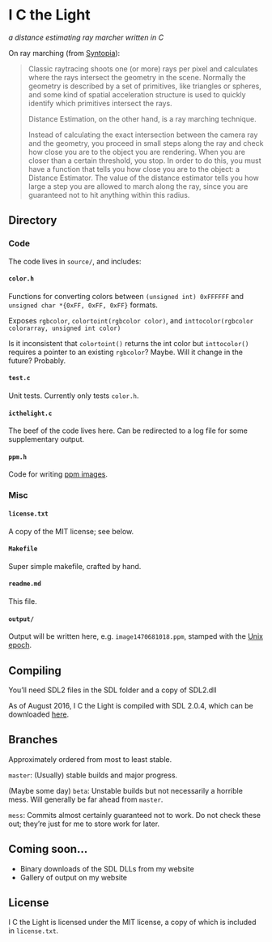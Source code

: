 # I C the Light

*a distance estimating ray marcher written in C*

On ray marching (from [Syntopia](http://blog.hvidtfeldts.net/index.php/2011/06/distance-estimated-3d-fractals-part-i/)):

> Classic raytracing shoots one (or more) rays per pixel and calculates where the
> rays intersect the geometry in the scene. Normally the geometry is described by
> a set of primitives, like triangles or spheres, and some kind of spatial
> acceleration structure is used to quickly identify which primitives intersect
> the rays.
>
> Distance Estimation, on the other hand, is a ray marching technique.
>
> Instead of calculating the exact intersection between the camera ray and the
> geometry, you proceed in small steps along the ray and check how close you are
> to the object you are rendering. When you are closer than a certain threshold,
> you stop. In order to do this, you must have a function that tells you how
> close you are to the object: a Distance Estimator. The value of the distance
> estimator tells you how large a step you are allowed to march along the ray,
> since you are guaranteed not to hit anything within this radius.

## Directory

### Code

The code lives in `source/`, and includes:

#### `color.h`

Functions for converting colors between `(unsigned int) 0xFFFFFF` and `unsigned char *{0xFF, 0xFF, 0xFF}` formats.

Exposes `rgbcolor`, `colortoint(rgbcolor color)`, and `inttocolor(rgbcolor colorarray, unsigned int color)`

Is it inconsistent that `colortoint()` returns the int color but `inttocolor()` requires a pointer to an existing `rgbcolor`?
Maybe.
Will it change in the future?
Probably.

#### `test.c`

Unit tests. Currently only tests `color.h`.

#### `icthelight.c`

The beef of the code lives here.
Can be redirected to a log file for some supplementary output.

#### `ppm.h`

Code for writing [ppm images](https://en.m.wikipedia.org/wiki/Netpbm_format).

### Misc

#### `license.txt`

A copy of the MIT license; see below.

#### `Makefile`

Super simple makefile, crafted by hand.

#### `readme.md`

This file.

#### `output/`

Output will be written here, e.g. `image1470681018.ppm`, stamped with the [Unix epoch](https://en.wikipedia.org/wiki/Unix_time).

## Compiling

You’ll need SDL2 files in the SDL folder and a copy of SDL2.dll

As of August 2016, I C the Light is compiled with SDL 2.0.4, which can be downloaded [here](https://www.libsdl.org/download-2.0.php).

## Branches

Approximately ordered from most to least stable.

`master`:
(Usually) stable builds and major progress.

(Maybe some day) `beta`:
Unstable builds but not necessarily a horrible mess.
Will generally be far ahead from `master`.

`mess`:
Commits almost certainly guaranteed not to work.
Do not check these out; they’re just for me to store work for later.

## Coming soon...

* Binary downloads of the SDL DLLs from my website
* Gallery of output on my website

## License

I C the Light is licensed under the MIT license, a copy of which is included in `license.txt`.
